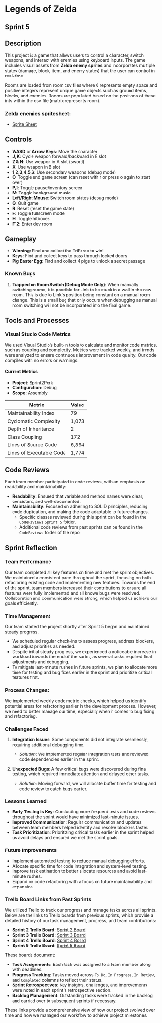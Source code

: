 # Legends of Zelda

## Sprint 5

## Description
This project is a game that allows users to control a character, switch weapons, and interact with enemies using keyboard inputs. The game includes visual assets from **Zelda enemy sprites** and incorporates multiple states (damage, block, item, and enemy states) that the user can control in real-time.

Rooms are loaded from room csv files where 0 represents empty space and positive integers represent unique game objects such as ground items, blocks, and enemies. Rooms are populated based on the positions of these ints within the csv file (matrix represents room).

### Zelda enemies spritesheet:
- [Sprite Sheet](https://www.spriters-resource.com/fullview/36632/?source=genre)

## Controls
- **WASD** or **Arrow Keys**: Move the character
- **J, K**: Cycle weapon forward/backward in B slot
- **Z & N**: Use weapon in A slot (sword)
- **X**: Use weapon in B slot
- **1,2,3,4,5,6**: Use secondary weapons (debug mode)
- **O**: Toggle end game screen (can reset with r or press o again to start over)
- **P/I**: Toggle pause/inventory screen
- **M**: Toggle background music
- **Left/Right Mouse**: Switch room states (debug mode)
- **Q**: Quit game
- **R**: Reset (reset the game state)
- **F**: Toggle fullscreen mode
- **H**: Toggle hitboxes
- **F12**: Enter dev room

## Gameplay
- **Winning**: Find and collect the TriForce to win!
- **Keys**: Find and collect keys to pass through locked doors
- **Pig Easter Egg**: Find and collect 4 pigs to unlock a secret passage

### Known Bugs
1. **Trapped on Room Switch (Debug Mode Only)**: When manually switching rooms, it is possible for Link to be stuck in a wall in the new room. This is due to Link's position being constant on a manual room change. This is a small bug that only occurs when debugging as manual room switching will not be incorporated into the final game.

## **Tools and Processes**

### **Visual Studio Code Metrics**  
We used Visual Studio’s built-in tools to calculate and monitor code metrics, such as coupling and complexity. Metrics were tracked weekly, and trends were analyzed to ensure continuous improvement in code quality. Our code compiles with no errors or warnings.

#### **Current Metrics**
- **Project**: Sprint2Pork  
- **Configuration**: Debug  
- **Scope**: Assembly
  
| **Metric**                  | **Value** |
|-----------------------------|-----------|
| Maintainability Index        | 79        |
| Cyclomatic Complexity        | 1,073     |
| Depth of Inheritance         | 2         |
| Class Coupling               | 172       |
| Lines of Source Code         | 6,394     |
| Lines of Executable Code     | 1,774     |


## Code Reviews
Each team member participated in code reviews, with an emphasis on readability and maintainability:
- **Readability**: Ensured that variable and method names were clear, consistent, and well-documented.
- **Maintainability**: Focused on adhering to SOLID principles, reducing code duplication, and making the code adaptable to future changes.
  - Specific classes reviewed during this sprint can be found in the `CodeReviews` `Sprint 5` folder.
  - Additional code reviews from past sprints can be found in the `CodeReviews` folder of the repo

## **Sprint Reflection**

### **Team Performance**  
Our team completed all key features on time and met the sprint objectives. We maintained a consistent pace throughout the sprint, focusing on both refactoring existing code and implementing new features. Towards the end of the sprint, team members increased their contributions to ensure all features were fully implemented and all known bugs were resolved. Collaboration and communication were strong, which helped us achieve our goals efficiently.

### **Time Management**  
Our team started the project shortly after Sprint 5 began and maintained steady progress.  
- We scheduled regular check-ins to assess progress, address blockers, and adjust priorities as needed.  
- Despite initial steady progress, we experienced a noticeable increase in workload towards the end of the sprint, as several tasks required final adjustments and debugging.  
- To mitigate last-minute rushes in future sprints, we plan to allocate more time for testing and bug fixes earlier in the sprint and prioritize critical features first.

### **Process Changes**: 
We implemented weekly code metric checks, which helped us identify potential areas for refactoring earlier in the development process. However, we need to better manage our time, especially when it comes to bug fixing and refactoring.

### **Challenges Faced**  
1. **Integration Issues**: Some components did not integrate seamlessly, requiring additional debugging time.  
   - *Solution*: We implemented regular integration tests and reviewed code dependencies earlier in the sprint.  

2. **Unexpected Bugs**: A few critical bugs were discovered during final testing, which required immediate attention and delayed other tasks.  
   - *Solution*: Moving forward, we will allocate buffer time for testing and code review to catch bugs earlier.  

### **Lessons Learned**  
- **Early Testing is Key**: Conducting more frequent tests and code reviews throughout the sprint would have minimized last-minute issues.  
- **Improved Communication**: Regular communication and updates between team members helped identify and resolve blockers faster.  
- **Task Prioritization**: Prioritizing critical tasks earlier in the sprint helped us avoid delays and ensured we met the sprint goals.

### **Future Improvements**  
- Implement automated testing to reduce manual debugging efforts.  
- Allocate specific time for code integration and system-level testing.  
- Improve task estimation to better allocate resources and avoid last-minute rushes.
- Expand on code refactoring with a focus on future maintainability and expansion.

### **Trello Board Links from Past Sprints**  
We utilized Trello to track our progress and manage tasks across all sprints. Below are the links to Trello boards from previous sprints, which provide a detailed history of our task management, progress, and team contributions:

- **Sprint 2 Trello Board**: [Sprint 2 Board](https://trello.com/b/BaB2vWmP/john-pork-studios) 
- **Sprint 3 Trello Board**: [Sprint 3 Board](https://trello.com/b/0C31UwxK/sprint-3)  
- **Sprint 4 Trello Board**: [Sprint 4 Board](https://trello.com/b/IYsFpeVh/sprint-4)  
- **Sprint 5 Trello Board**: [Sprint 5 Board](https://trello.com/b/4VCNe9ln/sprint5)

These boards document:  
- **Task Assignments**: Each task was assigned to a team member along with deadlines.  
- **Progress Tracking**: Tasks moved across `To Do`, `In Progress`, `In Review`, and `Completed` columns to reflect their status.  
- **Sprint Retrospectives**: Key insights, challenges, and improvements were noted in each sprint's retrospective section.  
- **Backlog Management**: Outstanding tasks were tracked in the backlog and carried over to subsequent sprints if necessary.  

These links provide a comprehensive view of how our project evolved over time and how we managed our workflow to achieve project milestones.
